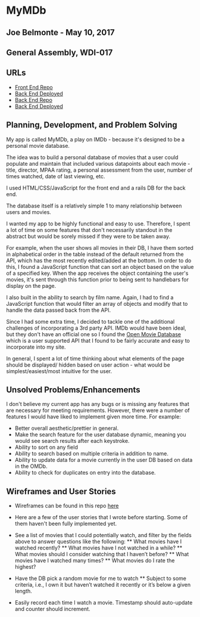 # MyMDb
## Joe Belmonte - May 10, 2017
## General Assembly, WDI-017

## URLs

-   [Front End Repo](https://github.com/joebelmonte/movie_night_front_end/)
-   [Back End Deployed](https://joebelmonte.github.io/movie_night_front_end//)
-   [Back End Repo](https://github.com/joebelmonte/movie_night_back_end/)
-   [Back End Deployed](https://salty-badlands-93517.herokuapp.com/)


## Planning, Development, and Problem Solving

My app is called MyMDb, a play on IMDb - because it's designed to be a personal movie database.

The idea was to build a personal database of movies that a user could populate and maintain
that included various datapoints about each movie - title, director, MPAA rating, a personal assessment
from the user, number of times watched, date of last viewing, etc.

I used HTML/CSS/JavaScript for the front end and a rails DB for the back end.

The database itself is a relatively simple 1 to many relationship between users and movies.

I wanted my app to be highly functional and easy to use.  Therefore, I spent a lot of time
on some features that don't necessarily standout in the abstract but would be sorely missed
if they were to be taken away.

For example, when the user shows all movies in their DB, I have them sorted in alphabetical
order in the table instead of the default returned from the API, which has the most recently
edited/added at the bottom.  In order to do this, I found a JavaScript function that can sort
an object based on the value of a specified key.  When the app receives the object containing
the user's  movies, it's sent through this function prior to being sent to handlebars for
display on the page.

I also built in the ability to search by film name.  Again, I had to find a JavaScript
function that would filter an array of objects and modify that to handle the data passed
back from the API.

Since I had some extra time, I decided to tackle one of the additional challenges of
incorporating a 3rd party API.  IMDb would have been ideal, but they don't have an official
one so I found the [Open Movie Database](http://www.omdbapi.com/) which is a user supported
API that I found to be fairly accurate and easy to incorporate into my site.

In general, I spent a lot of time thinking about what elements of the page should be displayed/
hidden based on user action - what would be simplest/easiest/most intuitive for the user.

## Unsolved Problems/Enhancements

I don't believe my current app has any bugs or is missing any features that are
necessary for meeting requirements.  However, there were a number of features I
would have liked to implement given more time.  For example:

* Better overall aesthetic/prettier in general.
* Make the search feature for the user database dynamic, meaning you would see
search results after each keystroke.
* Ability to sort on any field
* Ability to search based on multiple criteria in addition to name.
* Ability to update data for a movie currently in the user DB based on data in the
OMDb.
* Ability to check for duplicates on entry into the database.

## Wireframes and User Stories

* Wireframes can be found in this repo [here](https://github.com/joebelmonte/movie_night_front_end/blob/master/Belmonte-WDI-017-Project-2-Wireframes-2017-04-27.pdf)

* Here are a few of the user stories that I wrote before starting.  Some of them
haven't been fully implemented yet.

* See a list of movies that I could potentially watch, and filter by the fields above to answer questions like the following:
** What movies have I watched recently?
** What movies have I not watched in a while?
** What movies should I consider watching that I haven’t before?
** What movies have I watched many times?
** What movies do I rate the highest?
* Have the DB pick a random movie for me to watch
** Subject to some criteria, i.e., I own it but haven’t watched it recently or it’s below a given length.
* Easily record each time I watch a movie. Timestamp should auto-update and counter should increment.

